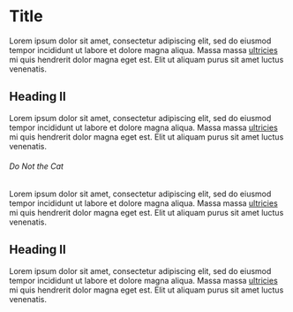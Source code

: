 # Title

Lorem ipsum dolor sit amet, consectetur adipiscing elit, sed do eiusmod tempor incididunt ut labore et dolore magna aliqua. Massa
massa [ultricies](./id/bar) mi quis hendrerit dolor magna eget est. Elit ut aliquam purus sit amet luctus venenatis.

## Heading II

Lorem ipsum dolor sit amet, consectetur adipiscing elit, sed do eiusmod tempor incididunt ut labore et dolore magna aliqua. Massa
massa [ultricies](./bar.md) mi quis hendrerit dolor magna eget est. Elit ut aliquam purus sit amet luctus venenatis.

###### Do Not the Cat

Lorem ipsum dolor sit amet, consectetur adipiscing elit, sed do eiusmod tempor incididunt ut labore et dolore magna aliqua. Massa
massa [ultricies](./bar#invalid-anchor) mi quis hendrerit dolor magna eget est. Elit ut aliquam purus sit amet luctus venenatis.

## Heading II

Lorem ipsum dolor sit amet, consectetur adipiscing elit, sed do eiusmod tempor incididunt ut labore et dolore magna aliqua. Massa
massa [ultricies](./bar.html) mi quis hendrerit dolor magna eget est. Elit ut aliquam purus sit amet luctus venenatis.
